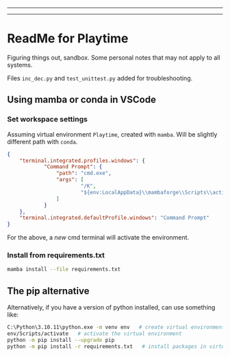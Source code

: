 ***
***
# ReadMe for Playtime
Figuring things out, sandbox.  Some personal notes that may not apply to all systems.

Files `inc_dec.py` and `test_unittest.py` added for troubleshooting. 


## Using mamba or conda in VSCode
### Set workspace settings
Assuming virtual environment `Playtime`, created with `mamba`. Will be slightly different path with `conda`.
```json
{
    "terminal.integrated.profiles.windows": {
            "Command Prompt": {
                "path": "cmd.exe",
                "args": [
                        "/K",
                        "${env:LocalAppData}\\mambaforge\\Scripts\\activate.bat ${env:LocalAppData}\\mambaforge & mamba activate Playtime"
                ]
            }
    },
    "terminal.integrated.defaultProfile.windows": "Command Prompt"
}
```
For the above, a *new* cmd terminal will activate the environment.

### Install from requirements.txt
```bash
mamba install --file requirements.txt
```
## The pip alternative
Alternatively, if you have a version of python installed, can use something like:
```bash
C:\Python\3.10.11\python.exe -m venv env   # create virtual environment
env/Scripts/activate   # activate the virtual environment
python -m pip install --upgrade pip
python -m pip install -r requirements.txt   # install packages in virtual env
```
